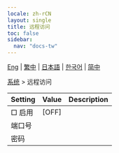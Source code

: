 ```yaml
---
locale: zh-rCN
layout: single
title: 远程访问
toc: false
sidebar:
  nav: "docs-tw"
---
```

[Eng](/dancexr/menu/2025.4/system/remote_access) | [繁中](/tw/dancexr/menu/2025.4/system/remote_access) | [日本語](/jp/dancexr/menu/2025.4/system/remote_access) | [한국어](/kr/dancexr/menu/2025.4/system/remote_access) | [简中](/zh/dancexr/menu/2025.4/system/remote_access)

[系统](../menu#系统) > 远程访问



| Setting | Value | Description |
| :--- | --- | :--- |
|<nobr> □ 启用</nobr>| [OFF] | 
|<nobr> 端口号</nobr>|| 
|<nobr> 密码</nobr>|| 
